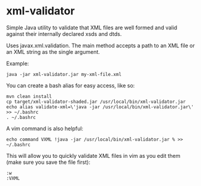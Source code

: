xml-validator
=============

Simple Java utility to validate that XML files are well formed and valid against their internally declared xsds and dtds.

Uses javax.xml.validation. The main method accepts a path to an XML file or an XML string as the single argument.

Example:

    java -jar xml-validator.jar my-xml-file.xml
    
You can create a bash alias for easy access, like so:

    mvn clean install
    cp target/xml-validator-shaded.jar /usr/local/bin/xml-validator.jar
    echo alias validate-xml=\'java -jar /usr/local/bin/xml-validator.jar\' >> ~/.bashrc
    . ~/.bashrc   
    
A vim command is also helpful:

    echo command VXML !java -jar /usr/local/bin/xml-validator.jar % >> ~/.bashrc
    
This will allow you to quickly validate XML files in vim as you edit them (make sure you save the file first):

    :w
    :VXML